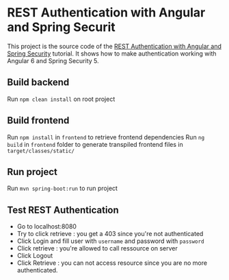 # REST Authentication with Angular and Spring Securit

This project is the source code of the [REST Authentication with Angular and Spring Security](http://www.effectivecoding.fr) tutorial.
It shows how to make authentication working with Angular 6 and Spring Security 5.

## Build backend

Run `npm clean install` on root project

## Build frontend

Run `npm install` in `frontend` to retrieve frontend dependencies
Run `ng build` in `frontend` folder to generate transpiled frontend files in `target/classes/static/`

## Run project

Run `mvn spring-boot:run` to run project

## Test REST Authentication

- Go to localhost:8080
- Try to click retrieve : you get a 403 since you're not authenticated
- Click Login and fill user with `username` and password with `password`
- Click retrieve : you're allowed to call ressource on server
- Click Logout
- Click Retrieve : you can not access resource since you are no more authenticated.

